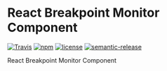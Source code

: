 # React Breakpoint Monitor Component

[![Travis](https://img.shields.io/travis/Vargentum/react-breakpoint-monitor.svg?style=flat-square)](https://travis-ci.org/Vargentum/starwars-names)
[![npm](https://img.shields.io/npm/v/react-breakpoint-monitor.svg?style=flat-square)](https://www.npmjs.com/package/react-breakpoint-monitor)
[![license](https://img.shields.io/npm/l/react-breakpoint-monitor.svg?style=flat-square)](http://opensource.org/licenses/MIT)
[![semantic-release](https://img.shields.io/badge/%20%20%F0%9F%93%A6%F0%9F%9A%80-semantic--release-e10079.svg?style=flat-square)](https://github.com/semantic-release/semantic-release)

React Breakpoint Monitor Component


